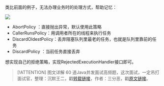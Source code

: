 类比前面的例子，无法办理业务时的处理方式，帮助记忆：

![](https://cdn.jsdelivr.net/gh/itwanger/toBeBetterJavaer/images/thread/sanfene/thread-pool-args-2.png)



*   AbortPolicy ：直接抛出异常，默认使用此策略
*   CallerRunsPolicy：用调用者所在的线程来执行任务
*   DiscardOldestPolicy：丢弃阻塞队列里最老的任务，也就是队列里靠前的任务
*   DiscardPolicy ：当前任务直接丢弃

想实现自己的拒绝策略，实现RejectedExecutionHandler接口即可。

> [!ATTENTION]
>  图文详解 60 道Java并发面试高频题，这次面试，一定吊打面试官，整理：沉默王二，戳[转载链接](https://mp.weixin.qq.com/s/bImCIoYsH_JEzTkBx2lj4A)，作者：三分恶，戳[原文链接](https://mp.weixin.qq.com/s/1jhBZrAb7bnvkgN1TgAUpw)。